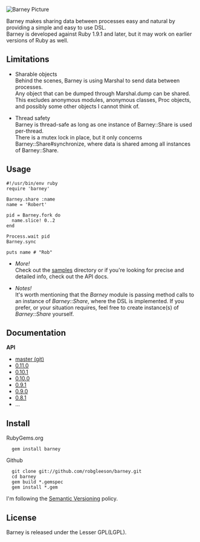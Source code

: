  ![Barney Picture](http://i.imgur.com/VblLQ.png)

Barney makes sharing data between processes easy and natural by providing a simple and easy to use DSL.  
Barney is developed against Ruby 1.9.1 and later, but it may work on earlier versions of Ruby as well.

Limitations  
-----------

* Sharable objects  
  Behind the scenes, Barney is using Marshal to send data between processes.   
  Any object that can be dumped through Marshal.dump can be shared.  
  This excludes anonymous modules, anonymous classes, Proc objects, and possibly some other objects I cannot think of.

* Thread safety  
  Barney is thread-safe as long as one instance of Barney::Share is used per-thread.  
  There is a mutex lock in place, but it only concerns Barney::Share#synchronize, where data is shared among all 
  instances of Barney::Share.

Usage
-----

    #!/usr/bin/env ruby
    require 'barney'

    Barney.share :name
    name = 'Robert'

    pid = Barney.fork do 
      name.slice! 0..2
    end

    Process.wait pid
    Barney.sync

    puts name # "Rob"

* _More!_  
  Check out the [samples](https://github.com/robgleeson/barney/tree/master/samples) directory or if you're looking 
  for precise and detailed info, check out the API docs.

* _Notes!_  
  It's worth mentioning that the _Barney_ module is passing method calls to an instance of _Barney::Share_, 
  where the DSL is implemented. If you prefer, or your situation requires, feel free to create instance(s) of 
  _Barney::Share_ yourself.  


Documentation
--------------

**API**  

* [master (git)](http://rubydoc.info/github/robgleeson/barney/master/)
* [0.11.0](http://rubydoc.info/gems/barney/0.11.0/)
* [0.10.1](http://rubydoc.info/gems/barney/0.10.1/)  
* [0.10.0](http://rubydoc.info/gems/barney/0.10.0/)
* [0.9.1](http://rubydoc.info/gems/barney/0.9.1/)
* [0.9.0](http://rubydoc.info/gems/barney/0.9.0/)
* [0.8.1](http://rubydoc.info/gems/barney/0.8.1/)
* …



Install
--------

RubyGems.org  

      gem install barney

Github  

      git clone git://github.com/robgleeson/barney.git
      cd barney
      gem build *.gemspec
      gem install *.gem

I'm following the [Semantic Versioning](http://www.semver.org) policy.  

License
--------

Barney is released under the Lesser GPL(LGPL).  


